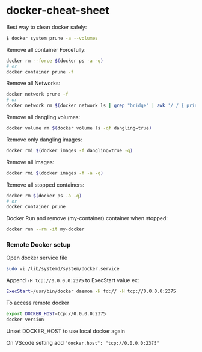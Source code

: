 # docker-cheat-sheet

Best way to clean docker safely:
```bash
$ docker system prune -a --volumes
```
Remove all container Forcefully:
```bash
docker rm --force $(docker ps -a -q)
# or
docker container prune -f
```
Remove all Networks:
```bash
docker network prune -f
# or
docker network rm $(docker network ls | grep "bridge" | awk '/ / { print $1 }')
```

Remove all dangling volumes:
```bash
docker volume rm $(docker volume ls -qf dangling=true)
```
Remove only dangling images:
```bash
docker rmi $(docker images -f dangling=true -q)
```

Remove all images:
```bash
docker rmi $(docker images -f -a -q)
```

Remove all stopped containers:
```bash
docker rm $(docker ps -a -q)
# or 
docker container prune
```

Docker Run and remove  (my-container) container when stopped:
```bash
docker run --rm -it my-docker 
```

### Remote Docker setup
Open docker service file
```bash
sudo vi /lib/systemd/system/docker.service
```
Append `-H tcp://0.0.0.0:2375` to ExecStart value
ex:
```bash
ExecStart=/usr/bin/docker daemon -H fd:// -H tcp://0.0.0.0:2375
```
To access remote docker
```bash
export DOCKER_HOST=tcp://0.0.0.0:2375
docker version
```
Unset DOCKER_HOST to use local docker again

On VScode setting add `"docker.host": "tcp://0.0.0.0:2375"`

